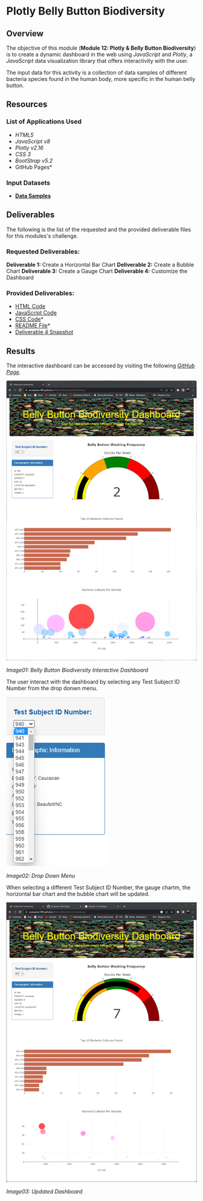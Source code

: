 # Plotly Belly Button Biodiversity

## Overview

The objective of this module (**Module 12: Plotly & Belly Button Biodiversity**) is to create a dynamic dashboard in the web using *JavaScript* and *Plotly*, a *JavaScript* data visualization library that offers interactivity with the user.

The input data for this activity is a collection of data samples of different bacteria species found in the human body, more specific in the human belly button.

## Resources

### List of Applications Used

* *HTML5*
* *JavaScript v8*
* *Plotly v2.16*
* *CSS 3*
* *BootStrap v5.2*
* GitHub Pages*

### Input Datasets

* **[Data Samples](./samples.json)**

## Deliverables

The following is the list of the requested and the provided deliverable files for this modules's challenge.

### Requested Deliverables:

**Deliverable 1:** Create a Horizontal Bar Chart
**Deliverable 2:** Create a Bubble Chart
**Deliverable 3:** Create a Gauge Chart
**Deliverable 4:** Customize the Dashboard

### Provided Deliverables:

* [HTML Code](./index.html)
* [JavaScript Code](./charts.js)
* [CSS Code](./style.css)*
* [README File](./README.md)*
* [Deliverable 4 Snapshot](./Resources/Deliverable4.png)

## Results

The interactive dashboard can be accessed by visiting the following *[GitHub Page](https://oscarperez1985.github.io/Plotly_Belly_Button_Biodiversity/)*.

![Image 01](./Resources/Deliverable4.png)

*Image01: Belly Button Biodiversity Interactive Dashboard*

The user interact with the dashboard by selecting any Test Subject ID Number from the drop donwn menu.

![Image 02](./Resources/DropDownMenu.png)

*Image02: Drop Down Menu*

When selecting a different Test Subject ID Number, the gauge chartm, the horizontal bar chart and the bubble chart will be updated.

![Image 03](./Resources/Deliverable4_Updated.png)

*Image03: Updated Dashboard*